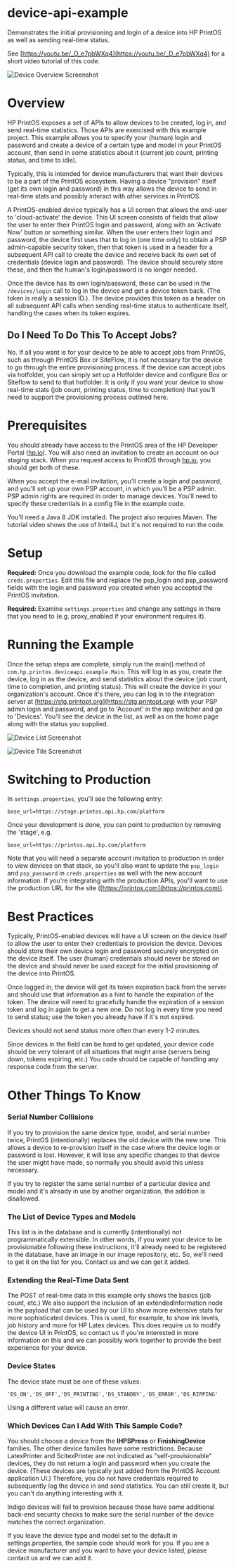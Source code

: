 # device-api-example
Demonstrates the initial provisioning and login of a device into HP PrintOS as well as sending real-time status.

See [https://youtu.be/_D_e7pbWXq4](https://youtu.be/_D_e7pbWXq4) for a short video tutorial of this code.

![Device Overview Screenshot](https://raw.githubusercontent.com/printos/device-api-example/master/etc/images/device_overview.png)

# Overview
HP PrintOS exposes a set of APIs to allow devices to be created, log in, and send real-time statistics.  Those
APIs are exercised with this example project.  This example allows you to specify your (human) login and password
and create a device of a certain type and model in your PrintOS account, then send in some statistics about it
(current job count, printing status, and time to idle).

Typically, this is intended for device manufacturers that want their devices to be a part of the PrintOS ecosystem.
Having a device "provision" itself (get its own login and password) in this way allows the device to send in real-time
stats and possibly interact with other services in PrintOS.

A PrintOS-enabled device typically has a UI screen that allows the end-user to 'cloud-activate' the device.  This UI screen
consists of fields that allow the user to enter their PrintOS login and password, along with an 'Activate Now' button or something
similar.  When the user enters their login and password, the device first uses that to log in (one time only) to obtain
a PSP admin-capable security token, then that token is used in a header for a subsequent API call to create the device and 
receive back its own set of credentials (device login and password).  The device should securely store these, and then
the human's login/password is no longer needed.

Once the device has its own login/password, these can be used in the `/devices/login` call to log in the device and 
get a device token back.  (The token is really a session ID.).  The device provides this token as a header on all subsequent
API calls when sending real-time status to authenticate itself, handling the cases when its token expires.

## Do I Need To Do This To Accept Jobs?
No.  If all you want is for your device to be able to accept jobs from PrintOS, such as through PrintOS Box or SiteFlow,
it is not necessary for the device to go through the entire provisioning process.  If the device can accept jobs via
hotfolder, you can simply set up a Hotfolder device and configure Box or Siteflow to send to that hotfolder.  It is 
only if you want your device to show real-time stats (job count, printing status, time to completion) that you'll
need to support the provisioning process outlined here.

# Prerequisites
You should already have access to the PrintOS area of the HP Developer Portal ([hp.io](http://hp.io)).  You will also need an
invitation to create an account on our staging stack.  When you request access to PrintOS through [hp.io](http://hp.io), you
should get both of these.

When you accept the e-mail invitation, you'll create a login and password, and you'll set up your own PSP account,
in which you'll be a PSP admin.  PSP admin rights are required in order to manage devices.  You'll need to specify 
these credentials in a config file in the example code.

You'll need a Java 8 JDK installed.  The project also requires Maven.  The tutorial video shows the use of IntelliJ, but it's not required to run the code.

# Setup
**Required:** Once you download the example code, look for the file called `creds.properties`.  Edit this file and replace the
psp_login and psp_password fields with the login and password you created when you accepted the PrintOS invitation.

**Required:** Examine `settings.properties` and change any settings in there that you need to (e.g. proxy_enabled if
your environment requires it).  

# Running the Example
Once the setup steps are complete, simply run the main() method of `com.hp.printos.deviceapi.example.Main`.  This will
log in as you, create the device, log in as the device, and send statistics about the device (job count, time to
completion, and printing status).  This will create the device in your organization's account.  Once it's there, you
can log in to the integration server at  [https://stg.printopt.org](https://stg.printopt.org) with your PSP admin login 
and password, and go to 'Account'
in the app switcher and go to 'Devices'.  You'll see the device in the list, as well as on the home page along with
the status you supplied.

![Device List Screenshot](https://raw.githubusercontent.com/printos/device-api-example/master/etc/images/device_list.png)

![Device Tile Screenshot](https://raw.githubusercontent.com/printos/device-api-example/master/etc/images/device_tile.png)

# Switching to Production
In `settings.properties`, you'll see the following entry:

```
base_url=https://stage.printos.api.hp.com/platform
```

Once your development is done, you can point to production by removing the 'stage', e.g.

```
base_url=https://printos.api.hp.com/platform
```

Note that you will need a separate account invitation to production in order to view devices on that stack, so you'll
also want to update the `psp_login` and `psp_password` in `creds.properties` as well with the new account information.
If you're integrating with the production APIs, you'll want to use the production URL for the site
([https://printos.com](https://printos.com)).

# Best Practices
Typically, PrintOS-enabled devices will have a UI screen on the device itself to allow the user to enter their
credentials to provision the device.  Devices should store their own device login and password securely encrypted
on the device itself.  The user (human) credentials should never be stored on the device and should never be used
except for the initial provisioning of the device into PrintOS.

Once logged in, the device will get its token expiration back from the server and should use that information as a
hint to handle the expiration of the token.  The device will need to gracefully handle the expiration of a session
token and log in again to get a new one.  Do not log in every time you need to send status; use the token you already
have if it's not expired.

Devices should not send status more often than every 1-2 minutes.

Since devices in the field can be hard to get updated, your device code should be very tolerant of all situations
that might arise (servers being down, tokens expiring, etc.)  You code should be capable of handling any response
code from the server.

# Other Things To Know

### Serial Number Collisions
If you try to provision the same device type, model, and serial number twice,
PrintOS (intentionally) replaces the old device with the new one.  This allows a device to re-provision itself
in the case where the device login or password is lost.  However, it will lose any specific changes to that device
the user might have made, so normally you should avoid this unless necessary.

If you try to register the same serial number of a particular device and model and it's already in use by another
organization, the addition is disallowed.

### The List of Device Types and Models
This list is in the database and is currently (intentionally) not programmatically extensible.  In other words, if
you want your device to be provisionable following these instructions, it'll already need to be registered in the
database, have an image in our image repository, etc.  So, we'll need to get it on the list for you.  Contact us
and we can get it added.

### Extending the Real-Time Data Sent
The POST of real-time data in this example only shows the basics (job count, etc.)  We also support the inclusion
of an extendedInformation node in the payload that can be used by our UI to show more extensive stats for more
sophisticated devices.  This is used, for example, to show ink levels, job history and more for HP Latex devices.
This does require us to modify the device UI in PrintOS, so contact us if you're interested in more information
on this and we can possibly work together to provide the best experience for your device.

### Device States
The device state must be one of these values:

```
'DS_ON','DS_OFF','DS_PRINTING','DS_STANDBY','DS_ERROR','DS_RIPPING'
```

Using a different value will cause an error.

### Which Devices Can I Add With This Sample Code?
You should choose a device from the **IHPSPress** or **FinishingDevice** families.  The other device families have some restrictions.  Because LatexPrinter and ScitexPrinter are not indicated as "self-provisionable" devices, they do not return a login and password when you create the device.  (These devices are typically just added from the PrintOS Account application UI.)  Therefore, you do not have credentials required to subsequently log the device in and send statistics.  You can still create it, but you can't do anything interesting with it.

Indigo devices will fail to provision because those have some additional back-end security checks to make sure the serial number of the device matches the correct organization.

If you leave the device type and model set to the default in settings.properties, the sample code should work for you.  If you are a device manufacturer and you want to have your device listed, please contact us and we can add it.

